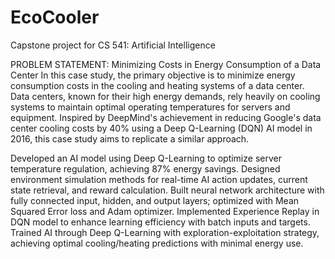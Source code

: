 # EcoCooler
Capstone project for CS 541: Artificial Intelligence

PROBLEM STATEMENT: Minimizing Costs in Energy Consumption of a Data Center
In this case study, the primary objective is to minimize energy consumption costs in the cooling and heating systems of a data center. Data centers, known for their high energy demands, rely heavily on cooling systems to maintain optimal operating temperatures for servers and equipment. Inspired by DeepMind's achievement in reducing Google's data center cooling costs by 40% using a Deep Q-Learning (DQN) AI model in 2016, this case study aims to replicate a similar approach.

Developed an AI model using Deep Q-Learning to optimize server temperature regulation, achieving 87% energy savings.
Designed environment simulation methods for real-time AI action updates, current state retrieval, and reward calculation.
Built neural network architecture with fully connected input, hidden, and output layers; optimized with Mean Squared Error loss and Adam optimizer.
Implemented Experience Replay in DQN model to enhance learning efficiency with batch inputs and targets.
Trained AI through Deep Q-Learning with exploration-exploitation strategy, achieving optimal cooling/heating predictions with minimal energy use.
